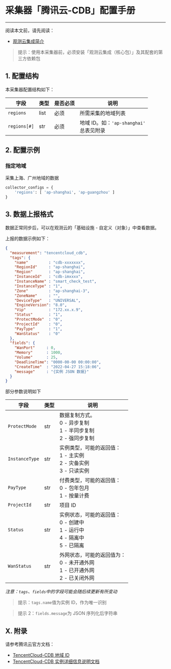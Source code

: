 # 采集器「腾讯云-CDB」配置手册
---


阅读本文前，请先阅读：

- [观测云集成简介](/dataflux-func/script-market-guance-integration)

> 提示：使用本采集器前，必须安装「观测云集成（核心包）」及其配套的第三方依赖包

## 1. 配置结构

本采集器配置结构如下：

| 字段         | 类型 | 是否必须 | 说明                                       |
| ------------ | ---- | -------- | ------------------------------------------ |
| `regions`    | list | 必须     | 所需采集的地域列表                         |
| `regions[#]` | str  | 必须     | 地域 ID。如：`'ap-shanghai'`<br>总表见附录 |

## 2. 配置示例

### 指定地域

采集上海、广州地域的数据

~~~python
collector_configs = {
    'regions': [ 'ap-shanghai', 'ap-guangzhou' ]
}
~~~

## 3. 数据上报格式

数据正常同步后，可以在观测云的「基础设施 - 自定义（对象）」中查看数据。

上报的数据示例如下：

~~~json
{
  "measurement": "tencentcloud_cdb",
  "tags": {
    "name"         : "cdb-xxxxxxx",
    "RegionId"     : "ap-shanghai",
    "Region"       : "ap-shanghai",
    "InstanceId"   : "cdb-imxxxx",
    "InstanceName" : "smart_check_test",
    "InstanceType" : "1",
    "Zone"         : "ap-shanghai-3",
    "ZoneName"     : "",
    "DeviceType"   : "UNIVERSAL",
    "EngineVersion": "8.0",
    "Vip"          : "172.xx.x.9",
    "Status"       : "1",
    "ProtectMode"  : "0",
    "ProjectId"    : "0",
    "PayType"      : "1",
    "WanStatus"    : "0"
  },
  "fields": {
    "WanPort"     : 0,
    "Memory"      : 1000,
    "Volume"      : 25,
    "DeadlineTime": "0000-00-00 00:00:00",
    "CreateTime"  : "2022-04-27 15:18:06",
    "message"     : "{实例 JSON 数据}"
  }
}
~~~

部分参数说明如下

| 字段           | 类型 | 说明                                                                             |
| -------------- | ---- | -------------------------------------------------------------------------------- |
| `ProtectMode`  | str  | 数据复制方式。<br>0 - 异步复制<br>1 - 半同步复制<br>2 - 强同步复制               |
| `InstanceType` | str  | 实例类型，可能的返回值：<br>1 - 主实例<br>2 - 灾备实例<br>3 - 只读实例           |
| `PayType`      | str  | 付费类型，可能的返回值：<br>0 - 包年包月<br>1 - 按量计费                         |
| `ProjectId`    | str  | 项目 ID                                                                          |
| `Status`       | str  | 实例状态，可能的返回值：<br>0 - 创建中<br>1 - 运行中<br>4 - 隔离中<br>5 - 已隔离 |
| `WanStatus`    | str  | 外网状态，可能的返回值为：<br>0 - 未开通外网<br>1 - 已开通外网<br>2 - 已关闭外网 |

*注意：`tags`、`fields`中的字段可能会随后续更新有所变动*

> 提示：`tags.name`值为实例 ID，作为唯一识别

> 提示 2：`fields.message`为 JSON 序列化后字符串

## X. 附录

请参考腾讯云官方文档：

- [TencentCloud-CDB 地域 ID](https://cloud.tencent.com/document/product/236/8458)
- [TencentCloud-CDB 实例详细信息说明文档](https://cloud.tencent.com/document/api/236/15878#InstanceInfo)
